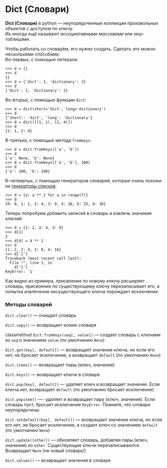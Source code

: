 # Dict (Словари)

**Dict (Словари)** в python — неупорядоченные коллекции произвольных объектов с 
доступом по ключу. <br>
Их иногда ещё называют *ассоциативными массивами* или *хеш-таблицами*.

Чтобы работать со словарём, его нужно создать. Сделать это можно несколькими способами.<br> 
Во-первых, с помощью литерала:
```
>>> d = {}
>>> d
{}
>>> d = {'dict': 1, 'dictionary': 2}
>>> d
{'dict': 1, 'dictionary': 2}
```
Во-вторых, с помощью функции `dict`:
```
>>> d = dict(short='dict', long='dictionary')
>>> d
{'short': 'dict', 'long': 'dictionary'}
>>> d = dict([(1, 1), (2, 4)])
>>> d
{1: 1, 2: 4}
```
В-третьих, с помощью метода `fromkeys`:
```
>>> d = dict.fromkeys(['a', 'b'])
>>> d
{'a': None, 'b': None}
>>> d = dict.fromkeys(['a', 'b'], 100)
>>> d
{'a': 100, 'b': 100}
```
В-четвертых, с помощью генераторов словарей, 
которые очень похожи на [генераторы списков](Python-Генераторы%20списков.md).
```
>>> d = {a: a ** 2 for a in range(7)}
>>> d
{0: 0, 1: 1, 2: 4, 3: 9, 4: 16, 5: 25, 6: 36}
```
Теперь попробуем добавить записей в словарь и извлечь значения ключей:
```
>>> d = {1: 2, 2: 4, 3: 9}
>>> d[1]
2
>>> d[4] = 4 ** 2
>>> d
{1: 2, 2: 4, 3: 9, 4: 16}
>>> d['1']
Traceback (most recent call last):
  File "", line 1, in
    d['1']
KeyError: '1'
```
Как видно из примера, присвоение по новому ключу расширяет словарь, присвоение 
по существующему ключу перезаписывает
его, а попытка извлечения несуществующего ключа порождает исключение.

### Методы словарей
`dict.clear()` — очищает словарь

`dict.copy()` — возвращает копию словаря

classmethod `dict.fromkeys(seq[, value])` — создает словарь с ключами из `seq` и значением `value` (по умолчанию `None`)

`dict.get(key[, default])` — возвращает значение ключа, но если его нет, 
не бросает исключение, а возвращает `default` (по умолчанию `None`)

`dict.items()` — возвращает пары (ключ, значение)

`dict.keys()` — возвращает ключи в словаре

`dict.pop(key[, default])` — удаляет ключ и возвращает значение. 
Если ключа нет, возвращает `default` (по умолчанию бросает исключение)

`dict.popitem()` —- удаляет и возвращает пару (ключ, значение). 
Если словарь пуст, бросает исключение `KeyError`. Помните, что словари неупорядочены

`dict.setdefault(key[, default])` — возвращает значение ключа, но если его нет, 
не бросает исключение, а создает ключ со значением `default` (по умолчанию `None`)

`dict.update([other])` — обновляет словарь, добавляя пары (ключ, значение) из `other`.
Существующие ключи перезаписываются. Возвращает `None` (не новый словарь!)

`dict.values()` — возвращает значения в словаре
